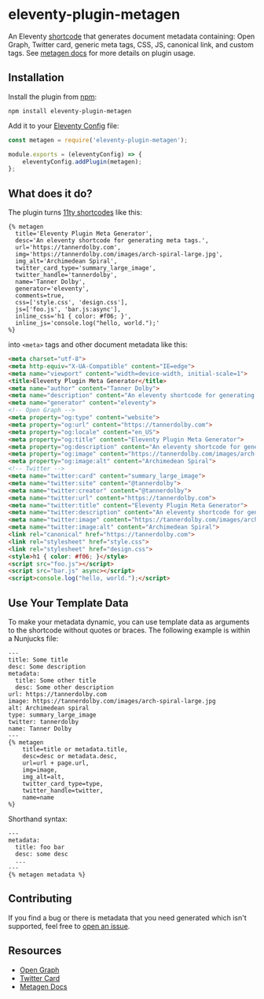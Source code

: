 # eleventy-plugin-metagen
An Eleventy [shortcode](https://www.11ty.dev/docs/shortcodes/) that generates document metadata containing: Open Graph, Twitter card, generic meta tags, CSS, JS, canonical link, and custom tags. See [metagen docs](https://metagendocs.netlify.app/docs/intro) for more details on plugin usage.

## Installation
Install the plugin from [npm](https://www.npmjs.com/package/eleventy-plugin-metagen):

```
npm install eleventy-plugin-metagen
```

Add it to your [Eleventy Config](https://www.11ty.dev/docs/config/) file:

```js
const metagen = require('eleventy-plugin-metagen');

module.exports = (eleventyConfig) => {
    eleventyConfig.addPlugin(metagen);
};
```

## What does it do?
The plugin turns [11ty shortcodes](https://www.11ty.dev/docs/shortcodes/) like this:

```njk
{% metagen
  title='Eleventy Plugin Meta Generator',
  desc='An eleventy shortcode for generating meta tags.',
  url='https://tannerdolby.com',
  img='https://tannerdolby.com/images/arch-spiral-large.jpg',
  img_alt='Archimedean Spiral',
  twitter_card_type='summary_large_image',
  twitter_handle='tannerdolby',
  name='Tanner Dolby',
  generator='eleventy',
  comments=true,
  css=['style.css', 'design.css'],
  js=['foo.js', 'bar.js:async'],
  inline_css='h1 { color: #f06; }',
  inline_js='console.log("hello, world.");'
%}
```

into `<meta>` tags and other document metadata like this:

```html
<meta charset="utf-8">
<meta http-equiv="X-UA-Compatible" content="IE=edge">
<meta name="viewport" content="width=device-width, initial-scale=1">
<title>Eleventy Plugin Meta Generator</title>
<meta name="author" content="Tanner Dolby">
<meta name="description" content="An eleventy shortcode for generating meta tags.">
<meta name="generator" content="eleventy">
<!-- Open Graph -->
<meta property="og:type" content="website">
<meta property="og:url" content="https://tannerdolby.com">
<meta property="og:locale" content="en_US">
<meta property="og:title" content="Eleventy Plugin Meta Generator">
<meta property="og:description" content="An eleventy shortcode for generating meta tags.">
<meta property="og:image" content="https://tannerdolby.com/images/arch-spiral-large.jpg">
<meta property="og:image:alt" content="Archimedean Spiral">
<!-- Twitter -->
<meta name="twitter:card" content="summary_large_image">
<meta name="twitter:site" content="@tannerdolby">
<meta name="twitter:creator" content="@tannerdolby">
<meta name="twitter:url" content="https://tannerdolby.com">
<meta name="twitter:title" content="Eleventy Plugin Meta Generator">
<meta name="twitter:description" content="An eleventy shortcode for generating meta tags.">
<meta name="twitter:image" content="https://tannerdolby.com/images/arch-spiral-large.jpg">
<meta name="twitter:image:alt" content="Archimedean Spiral">
<link rel="canonical" href="https://tannerdolby.com">
<link rel="stylesheet" href="style.css">
<link rel="stylesheet" href="design.css">
<style>h1 { color: #f06; }</style>
<script src="foo.js"></script>
<script src="bar.js" async></script>
<script>console.log("hello, world.");</script>
```

## Use Your Template Data
To make your metadata dynamic, you can use template data as arguments to the shortcode without quotes or braces. The following example is within a Nunjucks file:

```njk
---
title: Some title
desc: Some description
metadata:
  title: Some other title
  desc: Some other description
url: https://tannerdolby.com
image: https://tannerdolby.com/images/arch-spiral-large.jpg
alt: Archimedean spiral
type: summary_large_image 
twitter: tannerdolby
name: Tanner Dolby
---
{% metagen
    title=title or metadata.title,
    desc=desc or metadata.desc,
    url=url + page.url,
    img=image,
    img_alt=alt,
    twitter_card_type=type,
    twitter_handle=twitter,
    name=name
%}
```

Shorthand syntax:

```njk
---
metadata:
  title: foo bar
  desc: some desc
  ...
---
{% metagen metadata %}
```

## Contributing
If you find a bug or there is metadata that you need generated which isn't supported, feel free to [open an issue](https://github.com/tannerdolby/eleventy-plugin-metagen/issues).

## Resources
- [Open Graph](https://ogp.me/)
- [Twitter Card](https://developer.twitter.com/en/docs/twitter-for-websites/cards/overview/markup)
- [Metagen Docs](https://metagendocs.netlify.app/docs/intro)
